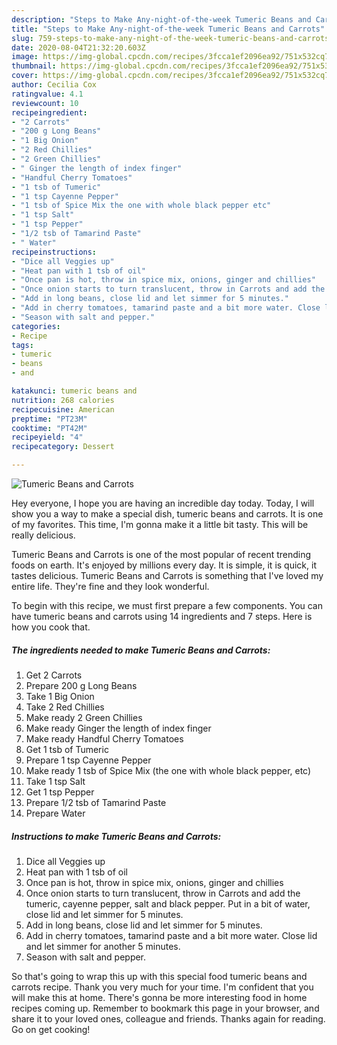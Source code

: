 ```yaml
---
description: "Steps to Make Any-night-of-the-week Tumeric Beans and Carrots"
title: "Steps to Make Any-night-of-the-week Tumeric Beans and Carrots"
slug: 759-steps-to-make-any-night-of-the-week-tumeric-beans-and-carrots
date: 2020-08-04T21:32:20.603Z
image: https://img-global.cpcdn.com/recipes/3fcca1ef2096ea92/751x532cq70/tumeric-beans-and-carrots-recipe-main-photo.jpg
thumbnail: https://img-global.cpcdn.com/recipes/3fcca1ef2096ea92/751x532cq70/tumeric-beans-and-carrots-recipe-main-photo.jpg
cover: https://img-global.cpcdn.com/recipes/3fcca1ef2096ea92/751x532cq70/tumeric-beans-and-carrots-recipe-main-photo.jpg
author: Cecilia Cox
ratingvalue: 4.1
reviewcount: 10
recipeingredient:
- "2 Carrots"
- "200 g Long Beans"
- "1 Big Onion"
- "2 Red Chillies"
- "2 Green Chillies"
- " Ginger the length of index finger"
- "Handful Cherry Tomatoes"
- "1 tsb of Tumeric"
- "1 tsp Cayenne Pepper"
- "1 tsb of Spice Mix the one with whole black pepper etc"
- "1 tsp Salt"
- "1 tsp Pepper"
- "1/2 tsb of Tamarind Paste"
- " Water"
recipeinstructions:
- "Dice all Veggies up"
- "Heat pan with 1 tsb of oil"
- "Once pan is hot, throw in spice mix, onions, ginger and chillies"
- "Once onion starts to turn translucent, throw in Carrots and add the tumeric, cayenne pepper, salt and black pepper. Put in a bit of water, close lid and let simmer for 5 minutes."
- "Add in long beans, close lid and let simmer for 5 minutes."
- "Add in cherry tomatoes, tamarind paste and a bit more water. Close lid and let simmer for another 5 minutes."
- "Season with salt and pepper."
categories:
- Recipe
tags:
- tumeric
- beans
- and

katakunci: tumeric beans and 
nutrition: 268 calories
recipecuisine: American
preptime: "PT23M"
cooktime: "PT42M"
recipeyield: "4"
recipecategory: Dessert

---
```



![Tumeric Beans and Carrots](https://img-global.cpcdn.com/recipes/3fcca1ef2096ea92/751x532cq70/tumeric-beans-and-carrots-recipe-main-photo.jpg)

Hey everyone, I hope you are having an incredible day today. Today, I will show you a way to make a special dish, tumeric beans and carrots. It is one of my favorites. This time, I'm gonna make it a little bit tasty. This will be really delicious.



Tumeric Beans and Carrots is one of the most popular of recent trending foods on earth. It's enjoyed by millions every day. It is simple, it is quick, it tastes delicious. Tumeric Beans and Carrots is something that I've loved my entire life. They're fine and they look wonderful.


To begin with this recipe, we must first prepare a few components. You can have tumeric beans and carrots using 14 ingredients and 7 steps. Here is how you cook that.

<!--inarticleads1-->

##### The ingredients needed to make Tumeric Beans and Carrots:

1. Get 2 Carrots
1. Prepare 200 g Long Beans
1. Take 1 Big Onion
1. Take 2 Red Chillies
1. Make ready 2 Green Chillies
1. Make ready  Ginger the length of index finger
1. Make ready Handful Cherry Tomatoes
1. Get 1 tsb of Tumeric
1. Prepare 1 tsp Cayenne Pepper
1. Make ready 1 tsb of Spice Mix (the one with whole black pepper, etc)
1. Take 1 tsp Salt
1. Get 1 tsp Pepper
1. Prepare 1/2 tsb of Tamarind Paste
1. Prepare  Water




<!--inarticleads2-->

##### Instructions to make Tumeric Beans and Carrots:

1. Dice all Veggies up
1. Heat pan with 1 tsb of oil
1. Once pan is hot, throw in spice mix, onions, ginger and chillies
1. Once onion starts to turn translucent, throw in Carrots and add the tumeric, cayenne pepper, salt and black pepper. Put in a bit of water, close lid and let simmer for 5 minutes.
1. Add in long beans, close lid and let simmer for 5 minutes.
1. Add in cherry tomatoes, tamarind paste and a bit more water. Close lid and let simmer for another 5 minutes.
1. Season with salt and pepper.




So that's going to wrap this up with this special food tumeric beans and carrots recipe. Thank you very much for your time. I'm confident that you will make this at home. There's gonna be more interesting food in home recipes coming up. Remember to bookmark this page in your browser, and share it to your loved ones, colleague and friends. Thanks again for reading. Go on get cooking!
